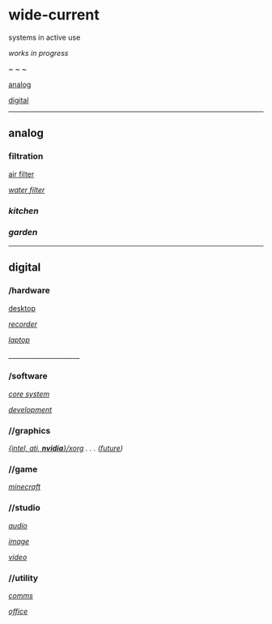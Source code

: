 # wide-current

systems in active use

_works in progress_

~ ~ ~

[analog](#alog)

[digital](#dig)

___

## <a id=alog>analog</a>

### filtration

[air filter](/analog/environment/filtration/air-filter.md)

_[water filter](/analog/environment/filtration/water-filter.md)_

### _kitchen_

### _garden_
___

## <a id=dig>digital</a>

### /hardware

[desktop](/digital/hardware/desktop.yaml)

_[recorder](/digital/hardware/rec.yaml)_

_[laptop](/digital/hardware/laptop.yaml)_

\______________________
### /software

_[core system](/digital/software/core-sys.md)_

_[development](/digital/software/devel.md)_

### //graphics

_[{intel, ati, <b>nvidia</b>}/xorg](/digital/software/graphics/current.md) . . . ([future](/digital/software/graphics/future.md))_

### //game

_[minecraft](/digital/software/game/mc/index.md)_

### //studio

_[audio](/digital/software/studio/audio.md)_

_[image](/digital/software/studio/image.md)_

_[video](/digital/software/studio/video.md)_

### //utility

_[comms](/digital/software/comms.md)_

_[office](/digital/software/office/index.md)_
